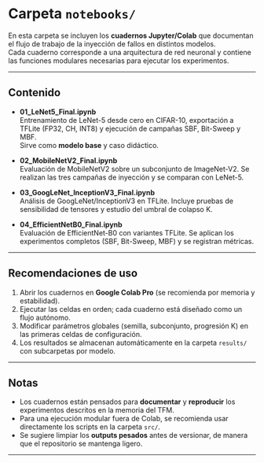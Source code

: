 # Carpeta `notebooks/`

En esta carpeta se incluyen los **cuadernos Jupyter/Colab** que documentan el flujo de trabajo de la inyección de fallos en distintos modelos.  
Cada cuaderno corresponde a una arquitectura de red neuronal y contiene las funciones modulares necesarias para ejecutar los experimentos.

---

## Contenido

- **01_LeNet5_Final.ipynb**  
  Entrenamiento de LeNet-5 desde cero en CIFAR-10, exportación a TFLite (FP32, CH, INT8) y ejecución de campañas SBF, Bit-Sweep y MBF.  
  Sirve como **modelo base** y caso didáctico.

- **02_MobileNetV2_Final.ipynb**  
  Evaluación de MobileNetV2 sobre un subconjunto de ImageNet-V2. Se realizan las tres campañas de inyección y se comparan con LeNet-5.

- **03_GoogLeNet_InceptionV3_Final.ipynb**  
  Análisis de GoogLeNet/InceptionV3 en TFLite. Incluye pruebas de sensibilidad de tensores y estudio del umbral de colapso K.

- **04_EfficientNetB0_Final.ipynb**  
  Evaluación de EfficientNet-B0 con variantes TFLite. Se aplican los experimentos completos (SBF, Bit-Sweep, MBF) y se registran métricas.

---

## Recomendaciones de uso

1. Abrir los cuadernos en **Google Colab Pro** (se recomienda por memoria y estabilidad).  
2. Ejecutar las celdas en orden; cada cuaderno está diseñado como un flujo autónomo.  
3. Modificar parámetros globales (semilla, subconjunto, progresión K) en las primeras celdas de configuración.  
4. Los resultados se almacenan automáticamente en la carpeta `results/` con subcarpetas por modelo.

---

## Notas

- Los cuadernos están pensados para **documentar** y **reproducir** los experimentos descritos en la memoria del TFM.  
- Para una ejecución modular fuera de Colab, se recomienda usar directamente los scripts en la carpeta `src/`.  
- Se sugiere limpiar los **outputs pesados** antes de versionar, de manera que el repositorio se mantenga ligero.

---
